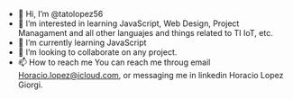 - 👋 Hi, I’m @tatolopez56
- 👀 I’m interested in learning JavaScript, Web Design, Project Managament and all other languajes and things related to TI IoT, etc.
- 🌱 I’m currently learning JavaScript
- 💞️ I’m looking to collaborate on any project.
- 📫 How to reach me You can reach me throug email Horacio.lopez@icloud.com, or messaging me in linkedin Horacio Lopez Giorgi.

<!---
tatolopez56/tatolopez56 is a ✨ special ✨ repository because its `README.md` (this file) appears on your GitHub profile.
You can click the Preview link to take a look at your changes.
--->
